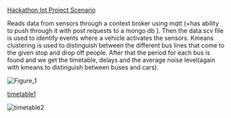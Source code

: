 [Hackathon Iot Project Scenario](Presentation.pdf)

Reads data from sensors through a context broker using mqtt (+has ability to push through it with post requests to a mongo db ).
Then the data.scv file is used to identify events where a vehicle activates the sensors. Kmeans clustering is used to distinguish between the different bus lines that come to the given stop and drop off people. After that the period for each bus is found and we get the timetable, delays and the average noise level(again with kmeans to distinguish between buses and cars). 

![Figure_1](https://github.com/thanlinardos/hackathon/assets/58235288/5dc91560-19fe-463c-b391-d29909e818d2)

[timetable1](https://github.com/thanlinardos/hackathon/assets/58235288/d6bba3c6-57ed-475c-b0d7-856ceb6794ac)

![timetable2](https://github.com/thanlinardos/hackathon/assets/58235288/dcaa561e-bed4-415b-b1d9-2cb3d64de887)
